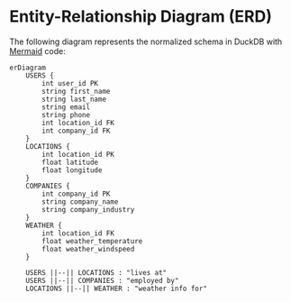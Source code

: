# Entity-Relationship Diagram (ERD)

The following diagram represents the normalized schema in DuckDB with [Mermaid](https://mermaid.js.org/syntax/entityRelationshipDiagram.html) code:

```mermaid
erDiagram
    USERS {
        int user_id PK
        string first_name
        string last_name
        string email
        string phone
        int location_id FK
        int company_id FK
    }
    LOCATIONS {
        int location_id PK
        float latitude
        float longitude
    }
    COMPANIES {
        int company_id PK
        string company_name
        string company_industry
    }
    WEATHER {
        int location_id FK
        float weather_temperature
        float weather_windspeed
    }

    USERS ||--|| LOCATIONS : "lives at"
    USERS ||--|| COMPANIES : "employed by"
    LOCATIONS ||--|| WEATHER : "weather info for"
```